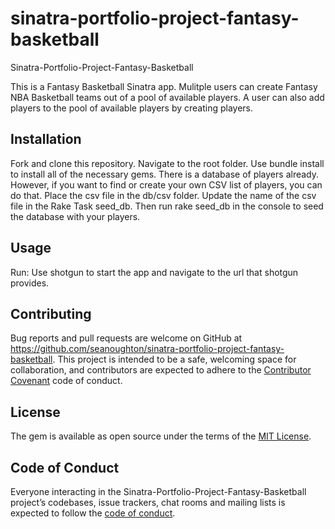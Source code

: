 # sinatra-portfolio-project-fantasy-basketball
Sinatra-Portfolio-Project-Fantasy-Basketball

This is a Fantasy Basketball Sinatra app. Mulitple users can create Fantasy NBA Basketball teams out of a pool of available players.  A user can also add players to the pool of available players by creating players.


## Installation

Fork and clone this repository. Navigate to the root folder. Use bundle install to install all of the necessary gems. There is a database of players already. However, if you want to find or create your own CSV list of players, you can do that. Place the csv file in the db/csv folder. Update the name of the csv file in the Rake Task seed_db. Then run rake seed_db in the console to seed the database with your players.


## Usage

Run: Use shotgun to start the app and navigate to the url that shotgun provides. 

## Contributing

Bug reports and pull requests are welcome on GitHub at https://github.com/seanoughton/sinatra-portfolio-project-fantasy-basketball. This project is intended to be a safe, welcoming space for collaboration, and contributors are expected to adhere to the [Contributor Covenant](http://contributor-covenant.org) code of conduct.

## License

The gem is available as open source under the terms of the [MIT License](https://opensource.org/licenses/MIT).

## Code of Conduct

Everyone interacting in the Sinatra-Portfolio-Project-Fantasy-Basketball project’s codebases, issue trackers, chat rooms and mailing lists is expected to follow the [code of conduct](https://github.com/[USERNAME]/sf_bay_area_concerts_cli_app/blob/master/CODE_OF_CONDUCT.md).
